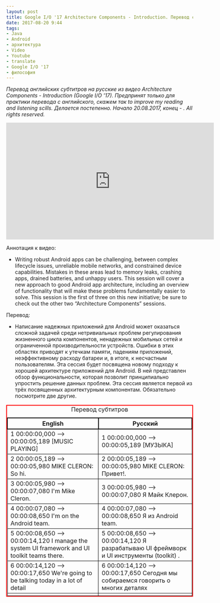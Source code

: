 ```yaml
---
layout: post
title: Google I/O '17 Architecture Components - Introduction. Перевод субтитров.
date: 2017-08-20 9:44
tags:
- Java
- Android
- архитектура
- Video
- Youtube
- translate
- Google I/O '17
- философия
---
```

*Перевод английских субтитров на русские из видео Architecture Components - Introduction (Google I/O '17). Предпринят только для практики перевода с английского, скажем так to improve my reading and listening scills. Делается постепенно. Начало 20.08.2017, конец - . All rights reserved.*

<iframe width="560" height="315" src="https://www.youtube.com/embed/FrteWKKVyzI" frameborder="0" allowfullscreen></iframe>

Аннотация к видео:

+ Writing robust Android apps can be challenging, between complex lifecycle issues, unreliable mobile networks, and constrained device capabilities. Mistakes in these areas lead to memory leaks, crashing apps, drained batteries, and unhappy users. This session will cover a new approach to good Android app architecture, including an overview of functionality that will make these problems fundamentally easier to solve. This session is the first of three on this new initiative; be sure to check out the other two “Architecture Components” sessions.

Перевод:
+ Написание надежных приложений для Android может оказаться сложной задачей среди нетривиальных проблем регулирования жизненного цикла компонентов, ненадежных мобильных сетей и ограниченной производительности устройств. Ошибки в этих областях приводят к утечкам памяти, падениям приложений, неэффективному расходу батареи и, в итоге, к несчастным пользователям. Эта сессия будет посвящена новому подходу к хорошей архитектуре приложений для Android. В ней представлен обзор функциональности, которая позволит принципиально упростить решение данных проблем. Эта сессия является первой из трёх посвященных архитектурным компонентам. Обязательно посмотрите две другие.

<style type="text/css">
   table{
    border-collapse: collapse;
    border-spacing: 0;
    border:2px solid #ff0000;
}

th{
    border:2px solid #000000;
}

td{
    border:1px solid #000000;
}
</style>
<table bordercolor="black" border="2" width="100%">
   <caption>Перевод субтитров</caption>
   <tr>
    <th>English</th>
    <th>Русский</th>
   </tr>
   <tr><td>1
00:00:00,000 --> 00:00:05,189
[MUSIC PLAYING]
</td><td>1
00:00:00,000 --> 00:00:05,189
[МУЗЫКА]</td></tr>
   <tr><td>2
00:00:05,189 --> 00:00:05,980
MIKE CLERON: So hi.
</td><td>2
00:00:05,189 --> 00:00:05,980
MIKE CLERON: Привет!.</td></tr>
   <tr><td>3
00:00:05,980 --> 00:00:07,080
I'm Mike Cleron.
</td><td>3
00:00:05,980 --> 00:00:07,080
Я Майк Клерон.</td></tr>
   <tr><td>4
00:00:07,080 --> 00:00:08,650
I'm on the Android team.
</td><td>4
00:00:07,080 --> 00:00:08,650
Я из Android team.</td></tr>
   <tr><td>5
00:00:08,650 --> 00:00:14,120
I manage the system UI framework
and UI toolkit teams there.
</td><td>5
00:00:08,650 --> 00:00:14,120
Я разрабатываю UI фреймворк и  UI инструменты (toolkit)
.</td></tr>
   <tr><td>6
00:00:14,120 --> 00:00:17,650
We're going to be talking
today in a lot of detail
</td><td>6
00:00:14,120 --> 00:00:17,650
Сегодня мы собираемся говорить о многих деталях
</td></tr>
   <tr><td></td><td></td></tr>
  </table>
  
